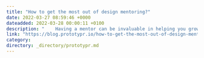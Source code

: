 ```yaml
---
title: "How to get the most out of design mentoring?"
date: 2022-03-27 08:59:46 +0000
dateadded: 2022-03-28 00:00:11 +0100
description: "    Having a mentor can be invaluable in helping you grow and progress in your career, and a little reflection and preparation can go a long…  Continue reading on Prototypr »  "
link: "https://blog.prototypr.io/how-to-get-the-most-out-of-design-mentoring-ea6724c7e8bd?source=rss----eb297ea1161a---4"
category:
directory: _directory/prototypr.md
---
```

